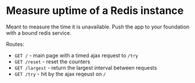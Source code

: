 # Measure uptime of a Redis instance

Meant to measure the time it is unavailable. Push the app to your foundation with a bound redis service.

Routes: 
* `GET /` - main page with a timed ajax request to `/try`
* `GET /reset`   - reset the counters
* `GET /largest` - return the largest interval between requests
* `GET /try` - hit by the ajax reqeust on `/`

